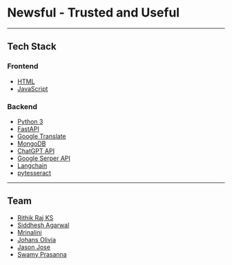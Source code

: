 # Newsful - Trusted and Useful

___

## Tech Stack

### Frontend

- [HTML](https://developer.mozilla.org/en-US/docs/Web/HTML)
- [JavaScript](https://developer.mozilla.org/en-US/docs/Web/JavaScript)

### Backend

- [Python 3](https://www.python.org/)
- [FastAPI](https://fastapi.tiangolo.com/)
- [Google Translate](https://pypi.org/project/googletrans/)
- [MongoDB](https://www.mongodb.com/)
- [ChatGPT API](https://chat.openai.com/)
- [Google Serper API](https://serper.dev)
- [Langchain](https://www.langchain.com/)
- [pytesseract](https://pypi.org/project/pytesseract/)

___

## Team

- [Rithik Raj KS](https://github.com/RithikRaj64)
- [Siddhesh Agarwal](https://github.com/Siddhesh-Agarwal)
- [Mrinalini](https://github.com/mrinalini3)
- [Johans Olivia]()
- [Jason Jose]()
- [Swamy Prasanna]()
